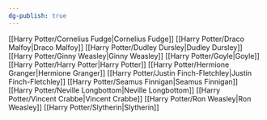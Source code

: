 ```yaml
---
dg-publish: true
---
```

[[Harry Potter/Cornelius Fudge\|Cornelius Fudge]]
[[Harry Potter/Draco Malfoy\|Draco Malfoy]]
[[Harry Potter/Dudley Dursley\|Dudley Dursley]]
[[Harry Potter/Ginny Weasley\|Ginny Weasley]]
[[Harry Potter/Goyle\|Goyle]]
[[Harry Potter/Harry Potter\|Harry Potter]]
[[Harry Potter/Hermione Granger\|Hermione Granger]]
[[Harry Potter/Justin Finch-Fletchley\|Justin Finch-Fletchley]]
[[Harry Potter/Seamus Finnigan\|Seamus Finnigan]]
[[Harry Potter/Neville Longbottom\|Neville Longbottom]]
[[Harry Potter/Vincent Crabbe\|Vincent Crabbe]]
[[Harry Potter/Ron Weasley\|Ron Weasley]]
[[Harry Potter/Slytherin\|Slytherin]]
